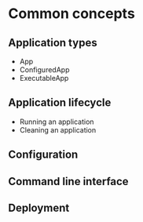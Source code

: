 # Common concepts

## Application types

- App
- ConfiguredApp
- ExecutableApp

## Application lifecycle

- Running an application
- Cleaning an application

## Configuration

## Command line interface

## Deployment
